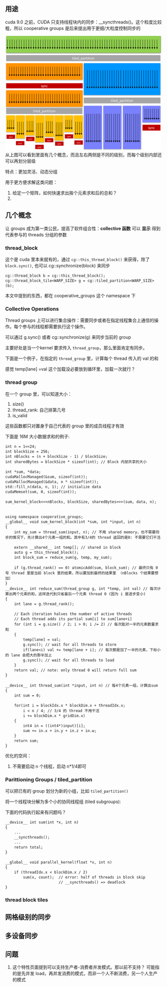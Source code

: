 
## 用途
cuda 9.0 之前，CUDA 只支持线程块内的同步：__syncthreads()。这个粒度比较粗，所以 cooperative groups 是后来提出用于更细/大粒度控制同步的

![](./imgs/cooperative_groups.png)
从上图可以看到里面有几个概念，而且左右两侧是不同的级别，而每个级别内部还可以再划分层级

特点：更加灵活、动态分组

用于更方便求解这类问题：

1. 给定一个矩阵，如何快速求出挨个元素求和后的总和？
2. 
## 几个概念

让 groups 成为第一类公民，提高了软件组合性：**collective 函数** 可以 **显示** 得到代表参与的 threads 分组的参数

### thread_block
这个是 cuda 里本来就有的，通过 `cg::this_thread_block()` 来获得，除了 `block.sync()`, 也可以 cg::synchronize(block) 来同步

```
cg::thread_block b = cg::this_thread_block();
cg::thread_block_tile<WARP_SIZE> g = cg::tiled_partition<WARP_SIZE>(b);

```
本文中提到的东西，都在 cooperative_groups 这个 namespace 下

### Collective Operations

Thread groups 上可以进行集合操作：需要同步或者在指定线程集合上通信的操作。每个参与的线程都需要执行这个操作。


可以通过 g.sync() 或者 cg::synchronize(g) 来同步当前的 group

主要好处是当一个kernel 要求传入 `thread_group`，那么里面肯定有同步。


下面是一个例子，在指定的 `thread_group` 里，计算每个 thread 传入的 val 的和



感觉 temp[lane] =val 这个加载没必要放到循环里，加载一次就行？

### thread group

在一个 group 里，可以知道大小：

1. size()
2. thread\_rank: 自己排第几号
3. is\_valid

这些函数都只对置身于自己代表的 group 里的成员线程才有效

下面是 16M 大小数据求和的例子:

```
int n = 1<<24;
int blockSize = 256;
int nBlocks = (n + blockSize - 1) / blockSize;
int sharedBytes = blockSize * sizeof(int); // Block 内部共享的大小

int *sum, *data;
cudaMallocManaged(&sum, sizeof(int));
cudaMallocManaged(&data, n * sizeof(int));
std::fill_n(data, n, 1); // initialize data
cudaMemset(sum, 0, sizeof(int));

sum_kernel_block<<<nBlocks, blockSize, sharedBytes>>>(sum, data, n);


using namespace cooperative_groups;
__global__ void sum_kernel_block(int *sum, int *input, int n)
{
    int my_sum = thread_sum(input, n); // 不用 shared memory，也不需要同步的情况下，先计算出4个元素一组的和。其中有3/4的 thread 返回的是0: 不需要它们干活

    extern __shared__ int temp[]; // shared in block
    auto g = this_thread_block();
    int block_sum = reduce_sum(g, temp, my_sum);

    if (g.thread_rank() == 0) atomicAdd(sum, block_sum); // 最终只有 0 号 thread 里是当前 block 里的结果，所以要加到最终的结果里 （nBlocks 个结果要想加）
}
__device__ int reduce_sum(thread_group g, int *temp, int val) // 每次计算出两个元素的和，这样迭代到只省最后一个元素 thread 0 (因为 i 是逐步变小)
{
    int lane = g.thread_rank();

    // Each iteration halves the number of active threads
    // Each thread adds its partial sum[i] to sum[lane+i]
    for (int i = g.size() / 2; i > 0; i /= 2) // 每次能对一半的元素数量求和
    {
        temp[lane] = val;
        g.sync(); // wait for all threads to store
        if(lane<i) val += temp[lane + i]; // 每次都是加了一半的元素，下标小的 lane 会把大的那半加上
        g.sync(); // wait for all threads to load
    }
    return val; // note: only thread 0 will return full sum
}

__device__ int thread_sum(int *input, int n) // 每4个元素一组，计算出sum
{
    int sum = 0;

    for(int i = blockIdx.x * blockDim.x + threadIdx.x;
        i < n / 4; // 3/4 的 thread 不用干活
        i += blockDim.x * gridDim.x)
    {
        int4 in = ((int4*)input)[i];
        sum += in.x + in.y + in.z + in.w;
    }
    return sum;
}
```

优化的空间：

1. 不需要启动 n 个线程，启动 n*1/4即可

### Parittioning Groups / tiled_partition
可以把已有的 group 划分为新的小组，比如 `tiled_partition()`

将一个线程块分解为多个小的协同线程组 (tiled subgroups):

下面的代码执行起来有问题吗？
```
__device__ int sum(int *x, int n) 
{
    ...
    __syncthreads();
    ...
    return total;
}

__global__ void parallel_kernel(float *x, int n)
{
    if (threadIdx.x < blockDim.x / 2)
        sum(x, count);  // error: half of threads in block skip
                        // __syncthreads() => deadlock
}
```

### thread block tiles

## 网格级别的同步

## 多设备同步

## 问题
1. 这个特性页面提到可以支持生产者-消费者并发模式。那以前不支持？ 可能指的是先并发 load，再并发消费的模式，而非一个人不断消费，另一个人生产的模式
